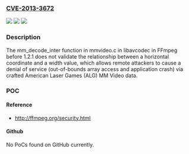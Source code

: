 ### [CVE-2013-3672](https://cve.mitre.org/cgi-bin/cvename.cgi?name=CVE-2013-3672)
![](https://img.shields.io/static/v1?label=Product&message=n%2Fa&color=blue)
![](https://img.shields.io/static/v1?label=Version&message=n%2Fa&color=blue)
![](https://img.shields.io/static/v1?label=Vulnerability&message=n%2Fa&color=brighgreen)

### Description

The mm_decode_inter function in mmvideo.c in libavcodec in FFmpeg before 1.2.1 does not validate the relationship between a horizontal coordinate and a width value, which allows remote attackers to cause a denial of service (out-of-bounds array access and application crash) via crafted American Laser Games (ALG) MM Video data.

### POC

#### Reference
- http://ffmpeg.org/security.html

#### Github
No PoCs found on GitHub currently.

